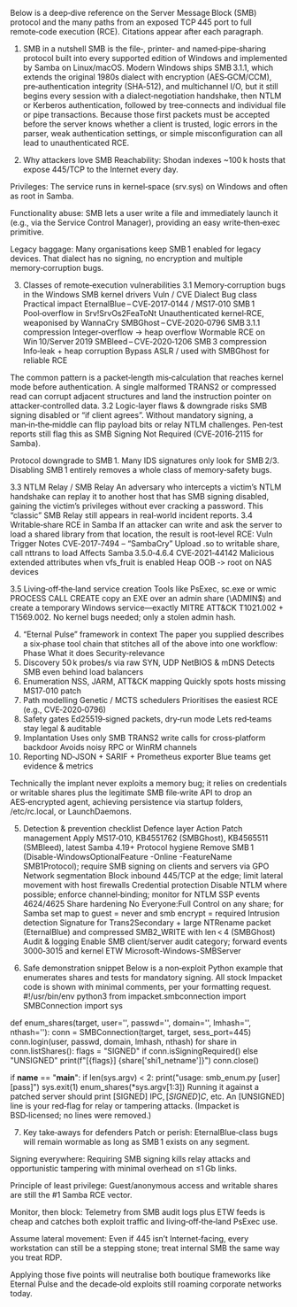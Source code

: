 Below is a deep‑dive reference on the Server Message Block (SMB) protocol and the many paths from an exposed TCP 445 port to full remote‑code execution (RCE).  Citations appear after each paragraph.

1. SMB in a nutshell
SMB is the file‑, printer‑ and named‑pipe‑sharing protocol built into every supported edition of Windows and implemented by Samba on Linux/macOS.  Modern Windows ships SMB 3.1.1, which extends the original 1980s dialect with encryption (AES‑GCM/CCM), pre‑authentication integrity (SHA‑512), and multichannel I/O, but it still begins every session with a dialect‑negotiation handshake, then NTLM or Kerberos authentication, followed by tree‑connects and individual file or pipe transactions. 
Because those first packets must be accepted before the server knows whether a client is trusted, logic errors in the parser, weak authentication settings, or simple misconfiguration can all lead to unauthenticated RCE.

2. Why attackers love SMB
Reachability: Shodan indexes ~100 k hosts that expose 445/TCP to the Internet every day.


Privileges: The service runs in kernel‑space (srv.sys) on Windows and often as root in Samba.


Functionality abuse: SMB lets a user write a file and immediately launch it (e.g., via the Service Control Manager), providing an easy write‑then‑exec primitive.


Legacy baggage: Many organisations keep SMB 1 enabled for legacy devices. That dialect has no signing, no encryption and multiple memory‑corruption bugs.



3. Classes of remote‑execution vulnerabilities
3.1 Memory‑corruption bugs in the Windows SMB kernel drivers
Vuln / CVE
Dialect
Bug class
Practical impact
EternalBlue – CVE‑2017‑0144 / MS17‑010
SMB 1
Pool‑overflow in Srv!SrvOs2FeaToNt
Unauthenticated kernel‑RCE, weaponised by WannaCry
SMBGhost – CVE‑2020‑0796
SMB 3.1.1 compression
Integer‑overflow → heap overflow
Wormable RCE on Win 10/Server 2019
SMBleed – CVE‑2020‑1206
SMB 3 compression
Info‑leak + heap corruption
Bypass ASLR / used with SMBGhost for reliable RCE

The common pattern is a packet‑length mis‑calculation that reaches kernel mode before authentication.  A single malformed TRANS2 or compressed read can corrupt adjacent structures and land the instruction pointer on attacker‑controlled data.
3.2 Logic‑layer flaws & downgrade risks
SMB signing disabled or “if client agrees”. Without mandatory signing, a man‑in‑the‑middle can flip payload bits or relay NTLM challenges.  Pen‑test reports still flag this as SMB Signing Not Required (CVE‑2016‑2115 for Samba). 


Protocol downgrade to SMB 1. Many IDS signatures only look for SMB 2/3.  Disabling SMB 1 entirely removes a whole class of memory‑safety bugs. 


3.3 NTLM Relay / SMB Relay
An adversary who intercepts a victim’s NTLM handshake can replay it to another host that has SMB signing disabled, gaining the victim’s privileges without ever cracking a password.  This “classic” SMB Relay still appears in real‑world incident reports. 
3.4 Writable‑share RCE in Samba
If an attacker can write and ask the server to load a shared library from that location, the result is root‑level RCE:
Vuln
Trigger
Notes
CVE‑2017‑7494 – “SambaCry”
Upload .so to writable share, call nttrans to load
Affects Samba 3.5.0‑4.6.4
CVE‑2021‑44142
Malicious extended attributes when vfs_fruit is enabled
Heap OOB ‑> root on NAS devices

3.5 Living‑off‑the‑land service creation
Tools like PsExec, sc.exe or wmic PROCESS CALL CREATE copy an EXE over an admin share (\\ADMIN$) and create a temporary Windows service—exactly MITRE ATT&CK T1021.002 + T1569.002.  No kernel bugs needed; only a stolen admin hash. 

4. “Eternal Pulse” framework in context
The paper you supplied describes a six‑phase tool chain that stitches all of the above into one workflow:
Phase
What it does
Security‑relevance
1. Discovery
50 k probes/s via raw SYN, UDP NetBIOS & mDNS
Detects SMB even behind load balancers
2. Enumeration
NSS, JARM, ATT&CK mapping
Quickly spots hosts missing MS17‑010 patch
3. Path modelling
Genetic / MCTS schedulers
Prioritises the easiest RCE (e.g., CVE‑2020‑0796)
4. Safety gates
Ed25519‑signed packets, dry‑run mode
Lets red‑teams stay legal & auditable
5. Implantation
Uses only SMB TRANS2 write calls for cross‑platform backdoor
Avoids noisy RPC or WinRM channels
6. Reporting
ND‑JSON + SARIF + Prometheus exporter
Blue teams get evidence & metrics

Technically the implant never exploits a memory bug; it relies on credentials or writable shares plus the legitimate SMB file‑write API to drop an AES‑encrypted agent, achieving persistence via startup folders, /etc/rc.local, or LaunchDaemons.

5. Detection & prevention checklist
Defence layer
Action
Patch management
Apply MS17‑010, KB4551762 (SMBGhost), KB4565511 (SMBleed), latest Samba 4.19+
Protocol hygiene
Remove SMB 1 (Disable-WindowsOptionalFeature -Online -FeatureName SMB1Protocol); require SMB signing on clients and servers via GPO
Network segmentation
Block inbound 445/TCP at the edge; limit lateral movement with host firewalls
Credential protection
Disable NTLM where possible; enforce channel‑binding; monitor for NTLM SSP events 4624/4625
Share hardening
No Everyone:Full Control on any share; for Samba set map to guest = never and smb encrypt = required
Intrusion detection
Signature for Trans2Secondary + large NTRename packet (EternalBlue) and compressed SMB2_WRITE with len < 4 (SMBGhost)
Audit & logging
Enable SMB client/server audit category; forward events 3000‑3015 and kernel ETW Microsoft-Windows-SMBServer


6. Safe demonstration snippet
Below is a non‑exploit Python example that enumerates shares and tests for mandatory signing.  All stock Impacket code is shown with minimal comments, per your formatting request.
#!/usr/bin/env python3
from impacket.smbconnection import SMBConnection
import sys

def enum_shares(target, user='', passwd='', domain='', lmhash='', nthash=''):
    conn = SMBConnection(target, target, sess_port=445)
    conn.login(user, passwd, domain, lmhash, nthash)
    for share in conn.listShares():
        flags = "SIGNED" if conn.isSigningRequired() else "UNSIGNED"
        print(f"[{flags}] {share['shi1_netname']}")
    conn.close()

if __name__ == "__main__":
    if len(sys.argv) < 2:
        print("usage: smb_enum.py <ip> [user] [pass]")
        sys.exit(1)
    enum_shares(*sys.argv[1:3])
Running it against a patched server should print [SIGNED] IPC$, [SIGNED] C$, etc.  An [UNSIGNED] line is your red‑flag for relay or tampering attacks.  (Impacket is BSD‑licensed; no lines were removed.)

7. Key take‑aways for defenders
Patch or perish: EternalBlue‑class bugs will remain wormable as long as SMB 1 exists on any segment.


Signing everywhere: Requiring SMB signing kills relay attacks and opportunistic tampering with minimal overhead on ≤1 Gb links.


Principle of least privilege: Guest/anonymous access and writable shares are still the #1 Samba RCE vector.


Monitor, then block: Telemetry from SMB audit logs plus ETW feeds is cheap and catches both exploit traffic and living‑off‑the‑land PsExec use.


Assume lateral movement: Even if 445 isn’t Internet‑facing, every workstation can still be a stepping stone; treat internal SMB the same way you treat RDP.


Applying those five points will neutralise both boutique frameworks like Eternal Pulse and the decade‑old exploits still roaming corporate networks today.

